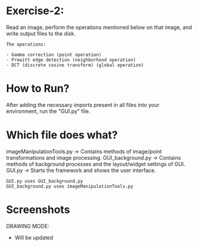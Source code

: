 # Exercise-2: 
Read an image, perform the operations mentioned below on that image, and write output files to the disk.
    
    The operations:

    - Gamma correction (point operation)
    - Prewitt edge detection (neighborhood operation)
    - DCT (discrete cosine transform) (global operation)

# How to Run?
After adding the necessary imports present in all files into your environment, run the "GUI.py" file.

# Which file does what?
imageManipulationTools.py -> Contains methods of image/point transformations and image processing.
GUI_background.py         -> Contains methods of background processes and the layout/widget settings of GUI.
GUI.py                    -> Starts the framework and shows the user interface.

    GUI.py uses GUI_background.py
    GUI_background.py uses imageManipulationTools.py

# Screenshots

DRAWING MODE:

- Will be updated
